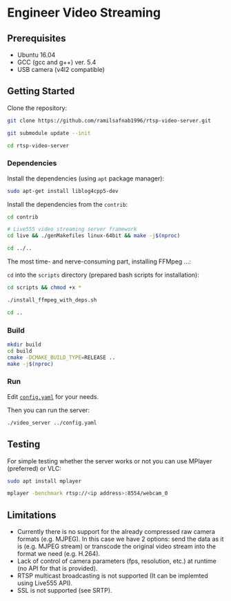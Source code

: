 # Engineer Video Streaming

## Prerequisites

- Ubuntu 16.04
- GCC (gcc and g++) ver. 5.4
- USB camera (v4l2 compatible)

## Getting Started

Clone the repository:

```bash
git clone https://github.com/ramilsafnab1996/rtsp-video-server.git

git submodule update --init

cd rtsp-video-server
```

### Dependencies

Install the dependencies (using `apt` package manager):

```bash
sudo apt-get install liblog4cpp5-dev
```

Install the dependencies from the `contrib`:

```bash
cd contrib

# Live555 video streaming server framework
cd live && ./genMakefiles linux-64bit && make -j$(nproc)

cd ../..
```

The most time- and nerve-consuming part, installing FFMpeg ...:

`cd` into the `scripts` directory (prepared bash scripts for installation):

```bash
cd scripts && chmod +x *

./install_ffmpeg_with_deps.sh

cd ..
```

### Build

```bash
mkdir build
cd build
cmake -DCMAKE_BUILD_TYPE=RELEASE ..
make -j$(nproc)
```

### Run

Edit [`config.yaml`](config.yaml) for your needs.

Then you can run the server:

``` bash
./video_server ../config.yaml
```

## Testing
For simple testing whether the server works or not you can use MPlayer (preferred) or VLC:
```bash
sudo apt install mplayer

mplayer -benchmark rtsp://<ip address>:8554/webcam_0
```

## Limitations

- Currently there is no support for the already compressed raw camera formats (e.g. MJPEG). In this case we have 2 options: send the data as it is (e.g. MJPEG stream) or transcode the original video stream into the format we need (e.g. H.264). 
- Lack of control of camera parameters (fps, resolution, etc.) at runtime (no API for that is provided).
- RTSP multicast broadcasting is not supported (It can be implemted using Live555 API).
- SSL is not supported (see SRTP).





